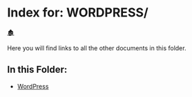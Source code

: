 # Index for: WORDPRESS/

[🏚️](../README.md)

Here you will find links to all the other documents in this folder.

## In this Folder:

- [WordPress](/wp/wordpress.md)
